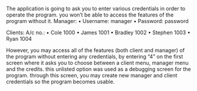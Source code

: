 The application is going to ask you to enter various credentials in order to operate the program. you won’t be able to access the features of the program without it.
Manager:
•    Username: manager
•    Password: password

Clients:    A/c no.:
•    Cole    1000
•    James    1001
•    Bradley    1002
•    Stephen    1003
•    Ryan        1004

However, you may access all of the features (both client and manager) of the program without entering any credentials, by entering “4” on the first screen where it asks you to choose between a client menu, manager menu and the credits. this unlisted option was used as a debugging screen for the program. through this screen, you may create new manager and client credentials so the program becomes usable.

